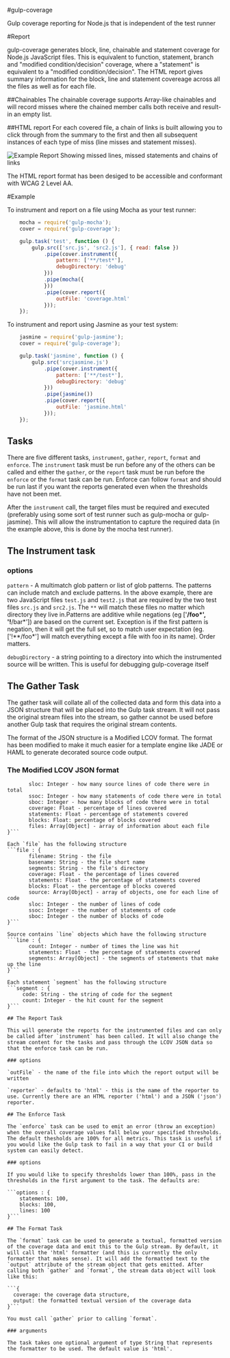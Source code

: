 #gulp-coverage

Gulp coverage reporting for Node.js that is independent of the test runner

#Report

gulp-coverage generates block, line, chainable and statement coverage for Node.js JavaScript files. This is equivalent to function, statement, branch and "modified condition/decision" coverage, where a "statement" is equivalent to a "modified condition/decision". The HTML report gives summary information for the block, line and statement covereage across all the files as well as for each file.

##Chainables
The chainable coverage supports Array-like chainables and will record misses where the chained member calls both receive and result-in an empty list.

##HTML report
For each covered file, a chain of links is built allowing you to click through from the summary to the first and then all subsequent instances of each type of miss (line misses and statement misses).

![Example Report Showing missed lines, missed statements and chains of links](https://github.com/dylanb/gulp-coverage/raw/master/screenshots/gulp-coverage.png "Example Report")

The HTML report format has been desiged to be accessible and conformant with WCAG 2 Level AA.

#Example

To instrument and report on a file using Mocha as your test runner:

```js
    mocha = require('gulp-mocha');
    cover = require('gulp-coverage');

    gulp.task('test', function () {
        gulp.src(['src.js', 'src2.js'], { read: false })
            .pipe(cover.instrument({
                pattern: ['**/test*'],
                debugDirectory: 'debug'
            }))
            .pipe(mocha({
            }))
            .pipe(cover.report({
                outFile: 'coverage.html'
            }));
    });
```

To instrument and report using Jasmine as your test system:

```js
    jasmine = require('gulp-jasmine');
    cover = require('gulp-coverage');

    gulp.task('jasmine', function () {
        gulp.src('srcjasmine.js')
            .pipe(cover.instrument({
                pattern: ['**/test*'],
                debugDirectory: 'debug'
            }))
            .pipe(jasmine())
            .pipe(cover.report({
                outFile: 'jasmine.html'
            }));
    });
```

## Tasks

There are five different tasks, `instrument`, `gather`, `report`, `format` and `enforce`. The `instrument` task must be run before any of the others can be called and either the `gather`, or the `report` task must be run before the `enforce` or the `format` task can be run. Enforce can follow `format` and should be run last if you want the reports generated even when the thresholds have not been met.

After the `instrument` call, the target files must be required and executed (preferably using some sort of test runner such as gulp-mocha or gulp-jasmine). This will allow the instrumentation to capture the required data (in the example above, this is done by the mocha test runner).

## The Instrument task

### options

`pattern` - A multimatch glob pattern or list of glob patterns. The patterns can include match and exclude patterns. In the above example, there are two JavaScript files `test.js` and `test2.js` that are required by the two test files `src.js` and `src2.js`. The `**` will match these files no matter which directory they live in.Patterns are additive while negations (eg ['**/foo*', '!**/bar*']) are based on the current set. Exception is if the first pattern is negation, then it will get the full set, so to match user expectation (eg. ['!**/foo*'] will match everything except a file with foo in its name). Order matters. 

`debugDirectory` - a string pointing to a directory into which the instrumented source will be written. This is useful for debugging gulp-coverage itself

## The Gather Task

The gather task will collate all of the collected data and form this data into a JSON structure that will be placed into the Gulp task stream. It will not pass the original stream files into the stream, so gather cannot be used before another Gulp task that requires the original stream contents.

The format of the JSON structure is a Modified LCOV format. The format has been modified to make it much easier for a template engine like JADE or HAML to generate decorated source code output.

### The Modified LCOV JSON format

```lcov : {
       sloc: Integer - how many source lines of code there were in total
       ssoc: Integer - how many statements of code there were in total
       sboc: Integer - how many blocks of code there were in total
       coverage: Float - percentage of lines covered
       statements: Float - percentage of statements covered
       blocks: Float: percentage of blocks covered
       files: Array[Object] - array of information about each file
}```

Each `file` has the following structure
```file : {
       filename: String - the file
       basename: String - the file short name
       segments: String - the file's directory
       coverage: Float - the percentage of lines covered
       statements: Float - the percentage of statements covered
       blocks: Float - the percentage of blocks covered
       source: Array[Object] - array of objects, one for each line of code
       sloc: Integer - the number of lines of code
       ssoc: Integer - the number of statements of code
       sboc: Integer - the number of blocks of code
}```

Source contains `line` objects which have the following structure
```line : {
       count: Integer - number of times the line was hit
       statements: Float - the percentage of statements covered
       segments: Array[Object] - the segments of statements that make up the line
}```

Each statement `segment` has the following structure
```segment : {
     code: String - the string of code for the segment
     count: Integer - the hit count for the segment
}```

## The Report Task

This will generate the reports for the instrumented files and can only be called after `instrument` has been called. It will also change the stream content for the tasks and pass through the LCOV JSON data so that the enforce task can be run.

### options

`outFile` - the name of the file into which the report output will be written

`reporter` - defaults to 'html' - this is the name of the reporter to use. Currently there are an HTML reporter ('html') and a JSON ('json') reporter.

## The Enforce Task

The `enforce` task can be used to emit an error (throw an exception) when the overall coverage values fall below your specified thresholds. The default thesholds are 100% for all metrics. This task is useful if you would like the Gulp task to fail in a way that your CI or build system can easily detect.

### options

If you would like to specify thresholds lower than 100%, pass in the thresholds in the first argument to the task. The defaults are:

```options : {
    statements: 100,
    blocks: 100,
    lines: 100
}```

## The Format Task

The `format` task can be used to generate a textual, formatted version of the coverage data and emit this to the Gulp stream. By default, it will call the 'html' formatter (and this is currently the only formatter that makes sense). It will add the formatted text to the `output` attribute of the stream object that gets emitted. After calling both `gather` and `format`, the stream data object will look like this:

```{
  coverage: the coverage data structure,
  output: the formatted textual version of the coverage data
}```

You must call `gather` prior to calling `format`.

### arguments

The task takes one optional argument of type String that represents the formatter to be used. The default value is 'html'.
